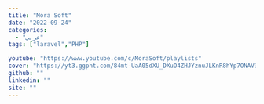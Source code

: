 ```yaml
---
title: "Mora Soft"
date: "2022-09-24"
categories:
  - "عربي"
tags: ["laravel","PHP"]

youtube: "https://www.youtube.com/c/MoraSoft/playlists"
cover: "https://yt3.ggpht.com/84mt-UaA05dXU_DXuO4ZHJYznuJLKnR8hYp7ONAV3l41hnrP3cJA4vQMDyKlkUrsuGBODBNqPw=s176-c-k-c0x00ffffff-no-rj"
github: ""
linkedin: ""
site: ""
---
```





